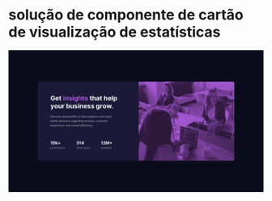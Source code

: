 # solução de componente de cartão de visualização de estatísticas

![alt text](src/design/desktop-design.jpg/)




